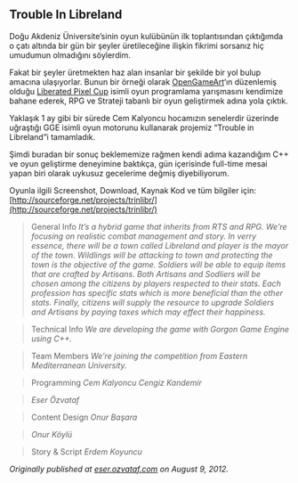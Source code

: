 ## Trouble In Libreland

Doğu Akdeniz Üniversite’sinin oyun kulübünün ilk toplantısından çıktığımda o çatı altında bir gün bir şeyler üretileceğine ilişkin fikrimi sorsanız hiç umudumun olmadığını söylerdim.

Fakat bir şeyler üretmekten haz alan insanlar bir şekilde bir yol bulup amacına ulaşıyorlar. Bunun bir örneği olarak [OpenGameArt](http://opengameart.org/)‘ın düzenlemiş olduğu [Liberated Pixel Cup](http://lpc.opengameart.org/) isimli oyun programlama yarışmasını kendimize bahane ederek, RPG ve Strateji tabanlı bir oyun geliştirmek adına yola çıktık.

Yaklaşık 1 ay gibi bir sürede Cem Kalyoncu hocamızın senelerdir üzerinde uğraştığı GGE isimli oyun motorunu kullanarak projemiz “Trouble in Libreland”i tamamladık.

Şimdi buradan bir sonuç beklememize rağmen kendi adıma kazandığım C++ ve oyun geliştirme deneyimine baktıkça, gün içerisinde full-time mesai yapan biri olarak uykusuz gecelerime değmiş diyebiliyorum.

Oyunla ilgili Screenshot, Download, Kaynak Kod ve tüm bilgiler için: [http://sourceforge.net/projects/trinlibr/](http://sourceforge.net/projects/trinlibr/)

> General Info *It’s a hybrid game that inherits from RTS and RPG. We’re focusing on realistic combat management and story. In verry essence, there will be a town called Libreland and player is the mayor of the town. Wildlings will be attacking to town and protecting the town is the objective of the game. Soldiers will be able to equip items that are crafted by Artisans. Both Artisans and Sodliers will be chosen among the citizens by players respected to their stats. Each profession has specific stats which is more beneficial than the other stats. Finally, citizens will supply the resource to upgrade Soldiers and Artisans by paying taxes which may effect their happiness.*

> Technical Info *We are developing the game with Gorgon Game Engine using C++.*

> Team Members *We’re joining the competition from Eastern Mediterranean University.*

> Programming *Cem Kalyoncu Cengiz Kandemir*

> *Eser Özvataf*

> Content Design *Onur Başara*

> *Onur Köylü*

> Story & Script *Erdem Koyuncu*

*Originally published at* [*eser.ozvataf.com*](http://eser.ozvataf.com/trouble-in-libreland/) *on August 9, 2012.*